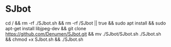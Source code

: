 # SJbot

cd / && rm -rf ./SJbot.sh && rm -rf /SJbot || true && sudo apt install && sudo apt-get install libjpeg-dev && git clone https://github.com/Denumen/SJbot.git && mv ./SJbot/SJbot.sh ./SJbot.sh && chmod +x SJbot.sh && ./SJbot.sh

